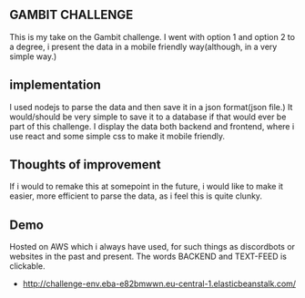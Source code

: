 ## GAMBIT CHALLENGE

This is my take on the Gambit challenge. I went with option 1 and option 2 to a degree, i present the data in a mobile friendly way(although, in a very simple way.)



## implementation

I used nodejs to parse the data and then save it in a json format(json file.) It would/should be very simple to save it to a database if that would ever be part of this challenge.
I display the data both backend and frontend, where i use react and some simple css to make it mobile friendly.



## Thoughts of improvement

If i would to remake this at somepoint in the future, i would like to make it easier, more efficient to parse the data, as i feel this is quite clunky. 



## Demo

Hosted on AWS which i always have used, for such things as discordbots or websites in the past and present. The words BACKEND and TEXT-FEED is clickable.

- http://challenge-env.eba-e82bmwwn.eu-central-1.elasticbeanstalk.com/

